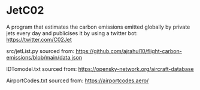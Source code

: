 # JetC02
A program that estimates the carbon emissions emitted globally by private jets every day and publicises it by using a twitter bot: https://twitter.com/C02Jet

src/jetList.py sourced from: https://github.com/ajrahul10/flight-carbon-emissions/blob/main/data.json

IDTomodel.txt sourced from: https://opensky-network.org/aircraft-database

AirportCodes.txt sourced from: https://airportcodes.aero/
